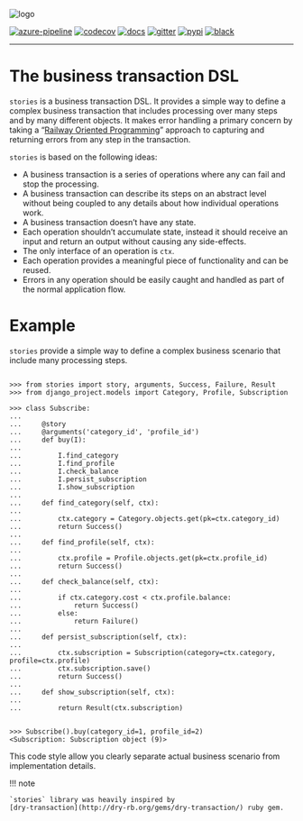 ![logo](https://raw.githubusercontent.com/dry-python/brand/master/logo/stories.png)

[![azure-pipeline](https://dev.azure.com/dry-python/stories/_apis/build/status/dry-python.stories?branchName=master)](https://dev.azure.com/dry-python/stories/_build/latest?definitionId=3&branchName=master)
[![codecov](https://codecov.io/gh/dry-python/stories/branch/master/graph/badge.svg)](https://codecov.io/gh/dry-python/stories)
[![docs](https://readthedocs.org/projects/stories/badge/?version=latest)](https://stories.readthedocs.io/en/latest/?badge=latest)
[![gitter](https://badges.gitter.im/dry-python/stories.svg)](https://gitter.im/dry-python/stories)
[![pypi](https://img.shields.io/pypi/v/stories.svg)](https://pypi.python.org/pypi/stories/)
[![black](https://img.shields.io/badge/code%20style-black-000000.svg)](https://github.com/ambv/black)

---

# The business transaction DSL

`stories` is a business transaction DSL. It provides a simple way to
define a complex business transaction that includes processing over
many steps and by many different objects. It makes error handling a
primary concern by taking a “[Railway Oriented
Programming](http://fsharpforfunandprofit.com/rop/)” approach to
capturing and returning errors from any step in the transaction.

`stories` is based on the following ideas:

- A business transaction is a series of operations where any can fail
  and stop the processing.
- A business transaction can describe its steps on an abstract level
  without being coupled to any details about how individual operations
  work.
- A business transaction doesn’t have any state.
- Each operation shouldn’t accumulate state, instead it should receive
  an input and return an output without causing any side-effects.
- The only interface of an operation is `ctx`.
- Each operation provides a meaningful piece of functionality and can
  be reused.
- Errors in any operation should be easily caught and handled as part
  of the normal application flow.

# Example

`stories` provide a simple way to define a complex business scenario
that include many processing steps.

```pycon

>>> from stories import story, arguments, Success, Failure, Result
>>> from django_project.models import Category, Profile, Subscription

>>> class Subscribe:
...
...     @story
...     @arguments('category_id', 'profile_id')
...     def buy(I):
...
...         I.find_category
...         I.find_profile
...         I.check_balance
...         I.persist_subscription
...         I.show_subscription
...
...     def find_category(self, ctx):
...
...         ctx.category = Category.objects.get(pk=ctx.category_id)
...         return Success()
...
...     def find_profile(self, ctx):
...
...         ctx.profile = Profile.objects.get(pk=ctx.profile_id)
...         return Success()
...
...     def check_balance(self, ctx):
...
...         if ctx.category.cost < ctx.profile.balance:
...             return Success()
...         else:
...             return Failure()
...
...     def persist_subscription(self, ctx):
...
...         ctx.subscription = Subscription(category=ctx.category, profile=ctx.profile)
...         ctx.subscription.save()
...         return Success()
...
...     def show_subscription(self, ctx):
...
...         return Result(ctx.subscription)

```

```pycon

>>> Subscribe().buy(category_id=1, profile_id=2)
<Subscription: Subscription object (9)>

```

This code style allow you clearly separate actual business scenario from
implementation details.

!!! note

    `stories` library was heavily inspired by
    [dry-transaction](http://dry-rb.org/gems/dry-transaction/) ruby gem.
